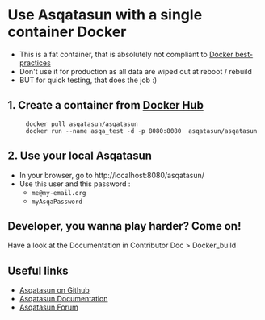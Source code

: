 
# Use Asqatasun with a single container Docker

- This is a fat container, that is absolutely not compliant to [Docker best-practices](https://docs.docker.com/articles/dockerfile_best-practices/)
- Don't use it for production as all data are wiped out at reboot / rebuild
- BUT for quick testing, that does the job :)

## 1. Create a container from [Docker Hub](https://hub.docker.com/r/asqatasun/asqatasun/)

```shell
     docker pull asqatasun/asqatasun  
     docker run --name asqa_test -d -p 8080:8080  asqatasun/asqatasun  
```

## 2. Use your local Asqatasun

- In your browser, go to http://localhost:8080/asqatasun/ 
- Use this user and this password :
  - `me@my-email.org`
  - `myAsqaPassword`

## Developer, you wanna play harder? Come on!

Have a look at the Documentation in Contributor Doc > Docker_build

## Useful links

* [Asqatasun on Github](https://github.com/Asqatasun/Asqatasun)
* [Asqatasun Documentation](http://doc.asqatasun.org)
* [Asqatasun Forum](http://forum.asqatasun.org/)